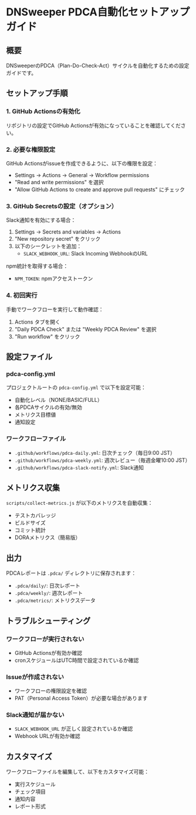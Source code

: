 # DNSweeper PDCA自動化セットアップガイド

## 概要
DNSweeperのPDCA（Plan-Do-Check-Act）サイクルを自動化するための設定ガイドです。

## セットアップ手順

### 1. GitHub Actionsの有効化
リポジトリの設定でGitHub Actionsが有効になっていることを確認してください。

### 2. 必要な権限設定
GitHub Actionsがissueを作成できるように、以下の権限を設定：
- Settings → Actions → General → Workflow permissions
- "Read and write permissions" を選択
- "Allow GitHub Actions to create and approve pull requests" にチェック

### 3. GitHub Secretsの設定（オプション）
Slack通知を有効にする場合：
1. Settings → Secrets and variables → Actions
2. "New repository secret" をクリック
3. 以下のシークレットを追加：
   - `SLACK_WEBHOOK_URL`: Slack Incoming WebhookのURL

npm統計を取得する場合：
- `NPM_TOKEN`: npmアクセストークン

### 4. 初回実行
手動でワークフローを実行して動作確認：
1. Actions タブを開く
2. "Daily PDCA Check" または "Weekly PDCA Review" を選択
3. "Run workflow" をクリック

## 設定ファイル

### pdca-config.yml
プロジェクトルートの `pdca-config.yml` で以下を設定可能：
- 自動化レベル（NONE/BASIC/FULL）
- 各PDCAサイクルの有効/無効
- メトリクス目標値
- 通知設定

### ワークフローファイル
- `.github/workflows/pdca-daily.yml`: 日次チェック（毎日9:00 JST）
- `.github/workflows/pdca-weekly.yml`: 週次レビュー（毎週金曜10:00 JST）
- `.github/workflows/pdca-slack-notify.yml`: Slack通知

## メトリクス収集
`scripts/collect-metrics.js` が以下のメトリクスを自動収集：
- テストカバレッジ
- ビルドサイズ
- コミット統計
- DORAメトリクス（簡易版）

## 出力
PDCAレポートは `.pdca/` ディレクトリに保存されます：
- `.pdca/daily/`: 日次レポート
- `.pdca/weekly/`: 週次レポート
- `.pdca/metrics/`: メトリクスデータ

## トラブルシューティング

### ワークフローが実行されない
- GitHub Actionsが有効か確認
- cronスケジュールはUTC時間で設定されているか確認

### Issueが作成されない
- ワークフローの権限設定を確認
- PAT（Personal Access Token）が必要な場合があります

### Slack通知が届かない
- `SLACK_WEBHOOK_URL` が正しく設定されているか確認
- Webhook URLが有効か確認

## カスタマイズ
ワークフローファイルを編集して、以下をカスタマイズ可能：
- 実行スケジュール
- チェック項目
- 通知内容
- レポート形式
